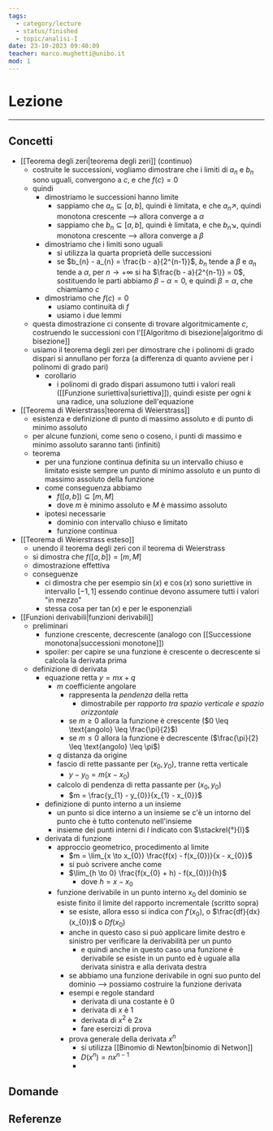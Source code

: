 ```yaml
---
tags:
  - category/lecture
  - status/finished
  - topic/analisi-I
date: 23-10-2023 09:40:09
teacher: marco.mughetti@unibo.it
mod: 1
---
```

# Lezione
---
## Concetti
- [[Teorema degli zeri|teorema degli zeri]] (continuo)
	- costruite le successioni, vogliamo dimostrare che i limiti di $a_{n}$ e $b_{n}$ sono uguali, convergono a $c$, e che $f(c)=0$
	- quindi
		- dimostriamo le successioni hanno limite
			- sappiamo che $a_{n} \subseteq [a, b]$, quindi è limitata, e che $a_{n} \nearrow$, quindi monotona crescente --> allora converge a $\alpha$
			- sappiamo che $b_{n} \subseteq [a, b]$, quindi è limitata, e che $b_{n} \searrow$, quindi monotona crescente --> allora converge a $\beta$
		- dimostriamo che i limiti sono uguali
			- si utilizza la quarta proprietà delle successioni
			- se $b_{n} - a_{n} = \frac{b - a}{2^{n-1}}$, $b_{n}$ tende a $\beta$ e $a_{n}$ tende a $\alpha$, per $n \to +\infty$ si ha $\frac{b - a}{2^{n-1}} = 0$, sostituendo le parti abbiamo $\beta - \alpha = 0$, e quindi $\beta=\alpha$, che chiamiamo $c$
		- dimostriamo che $f(c) = 0$
			- usiamo continuità di $f$
			- usiamo i due lemmi
	- questa dimostrazione ci consente di trovare algoritmicamente $c$, costruendo le successioni con l'[[Algoritmo di bisezione|algoritmo di bisezione]]
	- usiamo il teorema degli zeri per dimostrare che i polinomi di grado dispari si annullano per forza (a differenza di quanto avviene per i polinomi di grado pari)
		- corollario
			- i polinomi di grado dispari assumono tutti i valori reali ([[Funzione suriettiva|suriettiva]]), quindi esiste per ogni $k$ una radice, una soluzione dell'equazione
- [[Teorema di Weierstrass|teorema di Weierstrass]]
	- esistenza e definizione di punto di massimo assoluto e di punto di minimo assoluto
	- per alcune funzioni, come seno o coseno, i punti di massimo e minimo assoluto saranno tanti (infiniti)
	- teorema
		- per una funzione continua definita su un intervallo chiuso e limitato esiste sempre un punto di minimo assoluto e un punto di massimo assoluto della funzione
		- come conseguenza abbiamo
			- $f([a, b]) \subseteq [m, M]$
			- dove $m$ è minimo assoluto e $M$ è massimo assoluto
		- ipotesi necessarie
			- dominio con intervallo chiuso e limitato
			- funzione continua
- [[Teorema di Weierstrass esteso]]
	- unendo il teorema degli zeri con il teorema di Weierstrass
	- si dimostra che $f([a, b]) = [m, M]$
	- dimostrazione effettiva
	- conseguenze
		- ci dimostra che per esempio $\sin(x)$ e $\cos(x)$ sono suriettive in intervallo $[-1, 1]$ essendo continue devono assumere tutti i valori "in mezzo"
		- stessa cosa per $\tan(x)$ e per le esponenziali
- [[Funzioni derivabili|funzioni derivabili]]
	- preliminari
		- funzione crescente, decrescente (analogo con [[Successione monotona|successioni monotone]])
		- spoiler: per capire se una funzione è crescente o decrescente si calcola la derivata prima
	- definizione di derivata
		- equazione retta $y = mx + q$
			- $m$ coefficiente angolare
				- rappresenta la _pendenza_ della retta
					- dimostrabile per _rapporto tra spazio verticale e spazio orizzontale_
				- se $m \geq 0$ allora la funzione è crescente ($0 \leq \text{angolo} \leq \frac{\pi}{2}$)
				- se $m \leq 0$ allora la funzione è decrescente ($\frac{\pi}{2} \leq \text{angolo} \leq \pi$)
			- $q$ distanza da origine
			- fascio di rette passante per $(x_{0}, y_{0})$, tranne retta verticale
				- $y - y_{0} = m(x - x_{0})$
			- calcolo di pendenza di retta passante per $(x_{0}, y_{0})$
				- $m = \frac{y_{1} - y_{0}}{x_{1} - x_{0}}$
		- definizione di punto interno a un insieme
			- un punto si dice interno a un insieme se c'è un intorno del punto che è tutto contenuto nell'insieme
			- insieme dei punti interni di $I$ indicato con $\stackrel{°}{I}$
		- derivata di funzione
			- approccio geometrico, procedimento al limite
				- $m = \lim_{x \to x_{0}} \frac{f(x) - f(x_{0})}{x - x_{0}}$
				- si può scrivere anche come
				- $\lim_{h \to 0} \frac{f(x_{0} + h) - f(x_{0})}{h}$
					- dove $h = x - x_{0}$
			- funzione derivabile in un punto interno $x_{0}$ del dominio se esiste finito il limite del rapporto incrementale (scritto sopra)
				- se esiste, allora esso si indica con $f'(x_{0})$, o $\frac{df}{dx}(x_{0})$ o $Df(x_{0})$
				- anche in questo caso si può applicare limite destro e sinistro per verificare la derivabilità per un punto
					- e quindi anche in questo caso una funzione è derivabile se esiste in un punto ed è uguale alla derivata sinistra e alla derivata destra
				- se abbiamo una funzione derivabile in ogni suo punto del dominio --> possiamo costruire la funzione derivata
				- esempi e regole standard
					- derivata di una costante è 0
					- derivata di $x$ è 1
					- derivata di $x^{2}$ è $2x$
					- fare esercizi di prova
				- prova generale della derivata $x^{n}$
					- si utilizza [[Binomio di Newton|binomio di Netwon]]
					- $D(x^{n}) = nx^{n-1}$
					- 

## Domande

## Referenze
